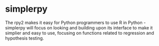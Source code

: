 # simplerpy
The rpy2 makes it easy for Python programmers to use R in Python - simplerpy will focus on looking and building upon its interface to make it simplier and easy to use, focusing on functions related to regression and hypothesis testing.
